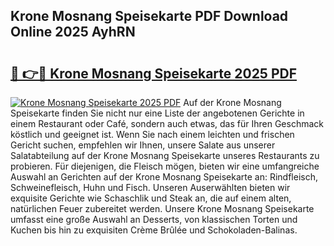 ## Krone Mosnang Speisekarte PDF Download Online 2025 AyhRN

# <h2><a href="http://gcc5zsj.nevu.top/?p=Krone+Mosnang+Speisekarte">🔗 👉🔴 Krone Mosnang Speisekarte 2025 PDF</a></h2>

[![Krone Mosnang Speisekarte 2025 PDF](https://i.imgur.com/dBaPXMq.png)](http://gcc5zsj.nevu.top/?p=Krone+Mosnang+Speisekarte)
Auf der Krone Mosnang Speisekarte finden Sie nicht nur eine Liste der angebotenen Gerichte in einem Restaurant oder Café, sondern auch etwas, das für Ihren Geschmack köstlich und geeignet ist. Wenn Sie nach einem leichten und frischen Gericht suchen, empfehlen wir Ihnen, unsere Salate aus unserer Salatabteilung auf der Krone Mosnang Speisekarte unseres Restaurants zu probieren. Für diejenigen, die Fleisch mögen, bieten wir eine umfangreiche Auswahl an Gerichten auf der Krone Mosnang Speisekarte an: Rindfleisch, Schweinefleisch, Huhn und Fisch. Unseren Auserwählten bieten wir exquisite Gerichte wie Schaschlik und Steak an, die auf einem alten, natürlichen Feuer zubereitet werden. Unsere Krone Mosnang Speisekarte umfasst eine große Auswahl an Desserts, von klassischen Torten und Kuchen bis hin zu exquisiten Crème Brûlée und Schokoladen-Balinas.
